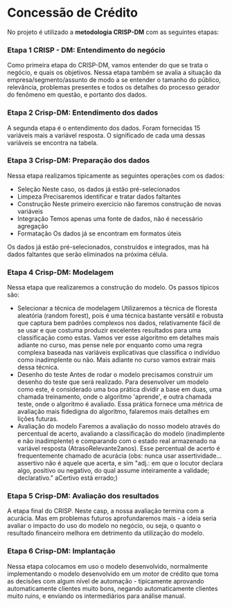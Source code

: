 # Concessão de Crédito

No projeto é utilizado a **metodologia CRISP-DM** com as seguintes etapas:

### Etapa 1 CRISP - DM: Entendimento do negócio

Como primeira etapa do CRISP-DM, vamos entender do que se trata o negócio, e quais os objetivos. Nessa etapa também se avalia a situação da empresa/segmento/assunto de modo a se entender o tamanho do público, relevância, problemas presentes e todos os detalhes do processo gerador do fenômeno em questão, e portanto dos dados.

### Etapa 2 Crisp-DM: Entendimento dos dados

A segunda etapa é o entendimento dos dados. Foram fornecidas 15 variáveis mais a variável resposta. O significado de cada uma dessas variáveis se encontra na tabela.

### Etapa 3 Crisp-DM: Preparação dos dados

Nessa etapa realizamos tipicamente as seguintes operações com os dados:

- Seleção Neste caso, os dados já estão pré-selecionados
- Limpeza Precisaremos identificar e tratar dados faltantes
- Construção Neste primeiro exercício não faremos construção de novas variáveis
- Integração Temos apenas uma fonte de dados, não é necessário agregação
- Formatação Os dados já se encontram em formatos úteis

Os dados já estão pré-selecionados, construídos e integrados, mas há dados faltantes que serão eliminados na próxima célula.

### Etapa 4 Crisp-DM: Modelagem

Nessa etapa que realizaremos a construção do modelo. Os passos típicos são:

- Selecionar a técnica de modelagem Utilizaremos a técnica de floresta aleatória (random forest), pois é uma técnica bastante versátil e robusta que captura bem padrões complexos nos dados, relativamente fácil de se usar e que costuma produzir excelentes resultados para uma classificação como estas. Vamos ver esse algoritmo em detalhes mais adiante no curso, mas pense nele por enquanto como uma regra complexa baseada nas variáveis explicativas que classifica o indivíduo como inadimplente ou não. Mais adiante no curso vamos extrair mais dessa técnica.
- Desenho do teste Antes de rodar o modelo precisamos construir um desenho do teste que será realizado. Para desenvolver um modelo como este, é considerado uma boa prática dividir a base em duas, uma chamada treinamento, onde o algoritmo 'aprende', e outra chamada teste, onde o algoritmo é avaliado. Essa prática fornece uma métrica de avaliação mais fidedigna do algoritmo, falaremos mais detalhes em lições futuras.
- Avaliação do modelo Faremos a avaliação do nosso modelo através do percentual de acerto, avaliando a classificação do modelo (inadimplente e não inadimplente) e comparando com o estado real armazenado na variável resposta (AtrasoRelevante2anos). Esse percentual de acerto é frequentemente chamado de acurácia (obs: nunca usar assertividade... assertivo não é aquele que acerta, e sim "adj.: em que o locutor declara algo, positivo ou negativo, do qual assume inteiramente a validade; declarativo." aCertivo está errado;)

### Etapa 5 Crisp-DM: Avaliação dos resultados

A etapa final do CRISP. Neste casp, a nossa avaliação termina com a acurácia. Mas em problemas futuros aprofundaremos mais - a ideia seria avaliar o impacto do uso do modelo no negócio, ou seja, o quanto o resultado financeiro melhora em detrimento da utilização do modelo.

### Etapa 6 Crisp-DM: Implantação

Nessa etapa colocamos em uso o modelo desenvolvido, normalmente implementando o modelo desenvolvido em um motor de crédito que toma as decisões com algum nível de automação - tipicamente aprovando automaticamente clientes muito bons, negando automaticamente clientes muito ruins, e enviando os intermediários para análise manual.